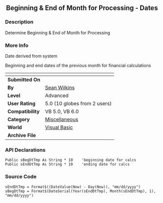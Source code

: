 ﻿<div align="center">

## Beginning & End of Month for Processing \- Dates


</div>

### Description

Determine Beginning & End of Month for Processing
 
### More Info
 
Date derived from system

Beginning and end dates of the previous month for financial calculations


<span>             |<span>
---                |---
**Submitted On**   |
**By**             |[Sean Wilkins](https://github.com/Planet-Source-Code/PSCIndex/blob/master/ByAuthor/sean-wilkins.md)
**Level**          |Advanced
**User Rating**    |5.0 (10 globes from 2 users)
**Compatibility**  |VB 5\.0, VB 6\.0
**Category**       |[Miscellaneous](https://github.com/Planet-Source-Code/PSCIndex/blob/master/ByCategory/miscellaneous__1-1.md)
**World**          |[Visual Basic](https://github.com/Planet-Source-Code/PSCIndex/blob/master/ByWorld/visual-basic.md)
**Archive File**   |[](https://github.com/Planet-Source-Code/sean-wilkins-beginning-end-of-month-for-processing-dates__1-34774/archive/master.zip)

### API Declarations

```
Public sBegDtTmp As String * 10    'beginning date for calcs
Public sEndDtTmp As String * 10    'ending date for calcs
```


### Source Code

```
sEndDtTmp = Format$((DateValue(Now) - Day(Now)), "mm/dd/yyyy")
sBegDtTmp = Format$(DateSerial(Year(sEndDtTmp), Month(sEndDtTmp), 1), "mm/dd/yyyy")
```

